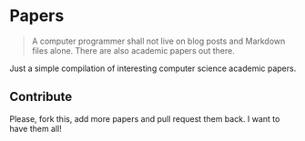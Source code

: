 # Papers

> A computer programmer shall not live on blog posts and Markdown files alone.
> There are also academic papers out there.

Just a simple compilation of interesting computer science academic papers.

## Contribute

Please, fork this, add more papers and pull request them back. I want to have them all!
